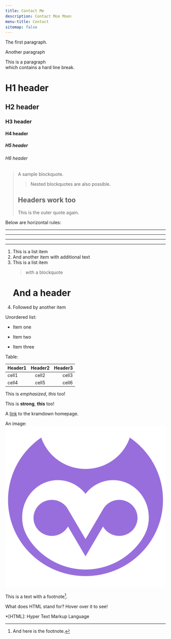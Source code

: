 ```yaml
---
title: Contact Me
description: Contact Moe Moen
menu-title: Contact
sitemap: false
---
```


The first paragraph.

Another paragraph

This is a paragraph  
which contains a hard line break.

# H1 header

## H2 header

### H3 header

#### H4 header

##### H5 header

###### H6 header

> A sample blockquote.
>
> >Nested blockquotes are
> >also possible.
>
> ## Headers work too
> This is the outer quote again.

Below are horizontal rules:
* * *

---

  _  _  _  _

---------------

1. This is a list item
1. And another item
   with additional text
1. This is a list item
   > with a blockquote
   # And a header
1. Followed by another item

Unordered list:
* Item one
+ Item two
- Item three

Table:

| Header1 | Header2 | Header3 |
|:--------|:-------:|--------:|
| cell1   | cell2   | cell3   |
| cell4   | cell5   | cell6   |

This is *emphasized*, _this_ too!

This is **strong**, __this__ too!

A [link](http://kramdown.gettalong.org) to the kramdown homepage.

An image: ![logo](/assets/img/logo.svg)

This is a text with a footnote[^1].

[^1]: And here is the footnote.

What does HTML stand for? Hover over it to see!

*[HTML]: Hyper Text Markup Language
